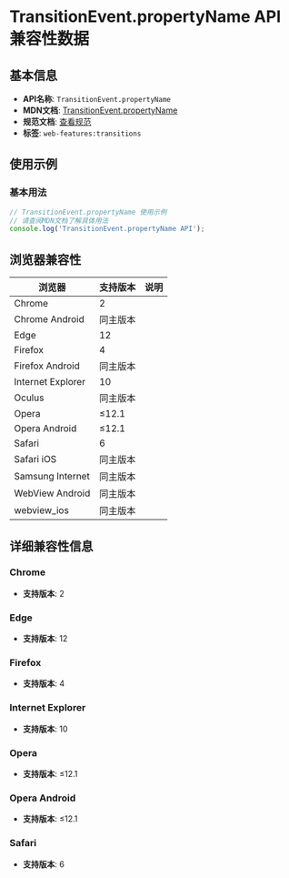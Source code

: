 # TransitionEvent.propertyName API 兼容性数据

## 基本信息

- **API名称**: `TransitionEvent.propertyName`
- **MDN文档**: [TransitionEvent.propertyName](https://developer.mozilla.org/docs/Web/API/TransitionEvent/propertyName)
- **规范文档**: [查看规范](https://drafts.csswg.org/css-transitions/#Events-TransitionEvent-propertyName)
- **标签**: `web-features:transitions`

## 使用示例

### 基本用法

```javascript
// TransitionEvent.propertyName 使用示例
// 请查阅MDN文档了解具体用法
console.log('TransitionEvent.propertyName API');
```

## 浏览器兼容性

| 浏览器 | 支持版本 | 说明 |
|--------|----------|------|
| Chrome | 2 |  |
| Chrome Android | 同主版本 |  |
| Edge | 12 |  |
| Firefox | 4 |  |
| Firefox Android | 同主版本 |  |
| Internet Explorer | 10 |  |
| Oculus | 同主版本 |  |
| Opera | ≤12.1 |  |
| Opera Android | ≤12.1 |  |
| Safari | 6 |  |
| Safari iOS | 同主版本 |  |
| Samsung Internet | 同主版本 |  |
| WebView Android | 同主版本 |  |
| webview_ios | 同主版本 |  |

## 详细兼容性信息

### Chrome

- **支持版本**: 2

### Edge

- **支持版本**: 12

### Firefox

- **支持版本**: 4

### Internet Explorer

- **支持版本**: 10

### Opera

- **支持版本**: ≤12.1

### Opera Android

- **支持版本**: ≤12.1

### Safari

- **支持版本**: 6

